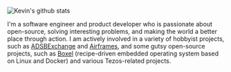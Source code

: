 ![Kevin's github stats](https://github-readme-stats.vercel.app/api?username=kevinelliott&theme=nord&show_icons=true)

I'm a software engineer and product developer who is passionate about open-source, solving interesting problems, and making the world a better place through action. I am actively involved in a variety of hobbyist projects, such as [ADSBExchange](https://adsbexchange.com) and [Airframes](https://app.airframes.io), and some gutsy open-source projects, such as [Boxel](https://www.boxel.io) (recipe-driven embedded operating system based on Linux and Docker) and various Tezos-related projects. 

